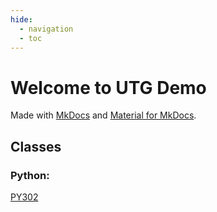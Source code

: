 ```yaml
---
hide:
  - navigation
  - toc
---
```


# Welcome to UTG Demo

Made with [MkDocs](https://www.mkdocs.org) and [Material for MkDocs](https://squidfunk.github.io/mkdocs-material/).

## Classes

### Python:

[PY302](py302.md)
